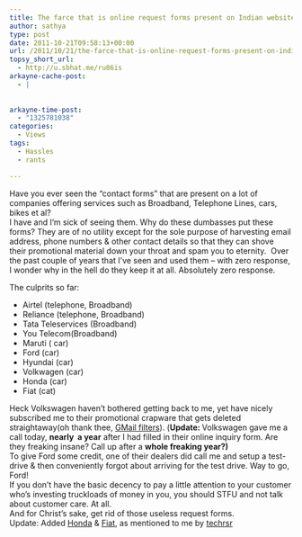 ```yaml
---
title: The farce that is online request forms present on Indian websites
author: sathya
type: post
date: 2011-10-21T09:58:13+00:00
url: /2011/10/21/the-farce-that-is-online-request-forms-present-on-indian-websites/
topsy_short_url:
  - http://u.sbhat.me/ru86is
arkayne-cache-post:
  - |
    
    
arkayne-time-post:
  - "1325781038"
categories:
  - Views
tags:
  - Hassles
  - rants

---
```

Have you ever seen the &#8220;contact forms&#8221; that are present on a lot of companies offering services such as Broadband, Telephone Lines, cars, bikes et al?  
I have and I&#8217;m sick of seeing them. Why do these dumbasses put these forms? They are of no utility except for the sole purpose of harvesting email address, phone numbers & other contact details so that they can shove their promotional material down your throat and spam you to eternity.  Over the past couple of years that I&#8217;ve seen and used them &#8211; with zero response, I wonder why in the hell do they keep it at all. Absolutely zero response.

The culprits so far:

  * Airtel (telephone, Broadband)
  * Reliance (telephone, Broadband)
  * Tata Teleservices (Broadband)
  * You Telecom(Broadband)
  * Maruti ( car)
  * Ford (car)
  * Hyundai (car)
  * Volkwagen (car)
  * Honda (car)
  * Fiat (cat)

<div>
  Heck Volkswagen haven&#8217;t bothered getting back to me, yet have nicely subscribed me to their promotional crapware that gets deleted straightaway(oh thank thee, <a href="http://techie-buzz.com/gmail/gmail-smart-labels-classify-bulk-emails.html">GMail filters</a>). (<strong>Update: </strong>Volkswagen gave me a call today, <strong>nearly  a year</strong> after I had filled in their online inquiry form. Are they freaking insane? Call up after a <strong>whole freaking year?) </strong>
</div>

<div>
</div>

<div>
  To give Ford some credit, one of their dealers did call me and setup a test-drive & then conveniently forgot about arriving for the test drive. Way to go, Ford!
</div>

<div>
</div>

<div>
  If you don&#8217;t have the basic decency to pay a little attention to your customer who&#8217;s investing truckloads of money in you, you should STFU and not talk about customer care. At all.
</div>

<div>
</div>

<div>
  And for Christ&#8217;s sake, get rid of those useless request forms.
</div>

<div>
</div>

<div>
  Update: Added <a href="https://twitter.com/#!/techrsr/status/155661672466485248">Honda</a> & <a href="https://twitter.com/#!/techrsr/status/155662862084354049">Fiat</a>, as mentioned to me by <a href="http://twitter.com/techrsr">techrsr</a>
</div>
